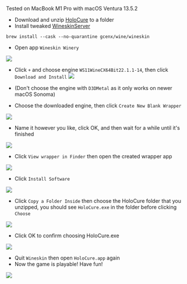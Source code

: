 Tested on MacBook M1 Pro with macOS Ventura 13.5.2

- Download and unzip [HoloCure](https://kay-yu.itch.io/holocure) to a folder
- Install tweaked [WineskinServer](https://github.com/Gcenx/WineskinServer)
```shell
brew install --cask --no-quarantine gcenx/wine/wineskin
```

- Open app `Wineskin Winery`

![](attachments/How%20to%20install%20HoloCure%20on%20Apple%20Silicon%20Chip%20MacBook-1.png)

- Click `+` and choose engine `WS11WineCX64Bit22.1.1-14`, then click `Download and Install` 
![](attachments/How%20to%20install%20HoloCure%20on%20Apple%20Silicon%20Chip%20MacBook.png)
- (Don't choose the engine with `D3DMetal` as it only works on newer macOS Sonoma)

- Choose the downloaded engine, then click `Create New Blank Wrapper` 

![](attachments/How%20to%20install%20HoloCure%20on%20Apple%20Silicon%20Chip%20MacBook-2.png)
- Name it however you like, click OK, and then wait for a while until it's finished

![](attachments/How%20to%20install%20HoloCure%20on%20Apple%20Silicon%20Chip%20MacBook-3.png)
- Click `View wrapper in Finder` then open the created wrapper app

![](attachments/How%20to%20install%20HoloCure%20on%20Apple%20Silicon%20Chip%20MacBook-4.png)
- Click `Install Software`

![](attachments/How%20to%20install%20HoloCure%20on%20Apple%20Silicon%20Chip%20MacBook-5.png)
- Click `Copy a Folder Inside` then choose the HoloCure folder that you unzipped, you should see `HoloCure.exe` in the folder before clicking `Choose`

![](attachments/How%20to%20install%20HoloCure%20on%20Apple%20Silicon%20Chip%20MacBook-6.png)

- Click OK to confirm choosing HoloCure.exe

![](attachments/How%20to%20install%20HoloCure%20on%20Apple%20Silicon%20Chip%20MacBook-7.png)

- Quit `Wineskin` then open `HoloCure.app` again
- Now the game is playable! Have fun!

![](attachments/How%20to%20install%20HoloCure%20on%20Apple%20Silicon%20Chip%20MacBook-8.png)